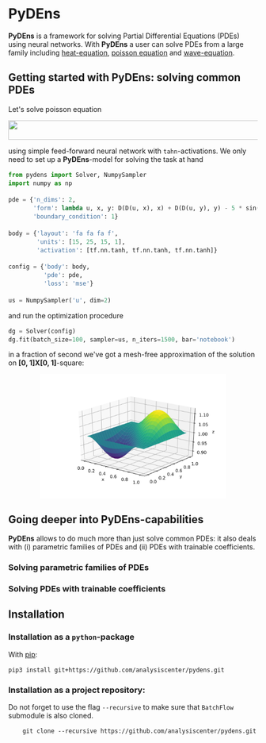 # PyDEns

**PyDEns** is a framework for solving Partial Differential Equations (PDEs) using neural networks. With **PyDEns** a user can solve PDEs from a large family including [heat-equation](https://en.wikipedia.org/wiki/Heat_equation), [poisson equation](https://en.wikipedia.org/wiki/Poisson%27s_equation) and [wave-equation](https://en.wikipedia.org/wiki/Wave_equation).

## Getting started with **PyDEns**: solving common PDEs
Let's solve poisson equation

<p align="center"><img src="svgs/eq_poisson.svg?invert_in_darkmode" align=middle width=621.3306pt height=38.973825pt/></p>

using simple feed-forward neural network with `tahn`-activations. We only need to set up a **PyDEns**-model for solving the task at hand

```python
from pydens import Solver, NumpySampler
import numpy as np

pde = {'n_dims': 2,
       'form': lambda u, x, y: D(D(u, x), x) + D(D(u, y), y) - 5 * sin(np.pi * (x + y)),
       'boundary_condition': 1}

body = {'layout': 'fa fa fa f',
        'units': [15, 25, 15, 1],
        'activation': [tf.nn.tanh, tf.nn.tanh, tf.nn.tanh]}

config = {'body': body,
          'pde': pde,
          'loss': 'mse'}

us = NumpySampler('u', dim=2)
```

and run the optimization procedure

```python
dg = Solver(config)
dg.fit(batch_size=100, sampler=us, n_iters=1500, bar='notebook')
```
in a fraction of second we've got a mesh-free approximation of the solution on **[0, 1]X[0, 1]**-square:

<p align="center"><img src="svgs/sol_poisson.svg?invert_in_darkmode" align=middle height=250.973825pt/></p>


## Going deeper into **PyDEns**-capabilities
**PyDEns** allows to do much more than just solve common PDEs: it also deals with (i) parametric families of PDEs and (ii) PDEs with trainable coefficients.

### Solving parametric families of PDEs


### Solving PDEs with trainable coefficients

## Installation

### Installation as a `python`-package

With [pip](https://pip.pypa.io/en/stable/):

    pip3 install git+https://github.com/analysiscenter/pydens.git

### Installation as a project repository:

  Do not forget to use the flag ``--recursive`` to make sure that ``BatchFlow`` submodule is also cloned.

        git clone --recursive https://github.com/analysiscenter/pydens.git
